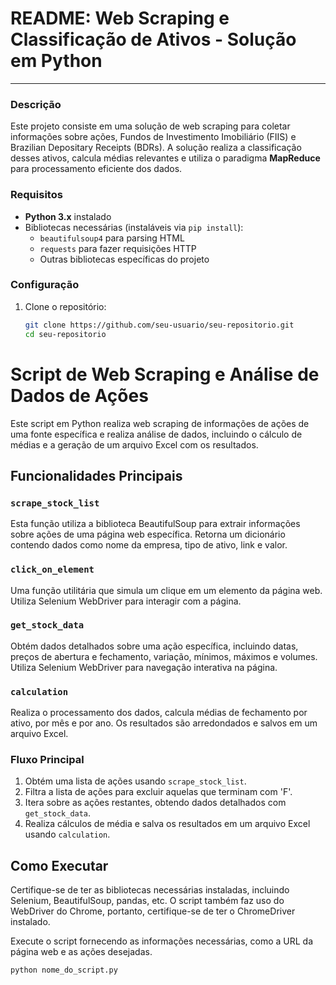 # README: Web Scraping e Classificação de Ativos - Solução em Python

---

### Descrição

Este projeto consiste em uma solução de web scraping para coletar informações sobre ações, Fundos de Investimento Imobiliário (FIIS) e Brazilian Depositary Receipts (BDRs). A solução realiza a classificação desses ativos, calcula médias relevantes e utiliza o paradigma **MapReduce** para processamento eficiente dos dados.

### Requisitos

- **Python 3.x** instalado
- Bibliotecas necessárias (instaláveis via `pip install`):
  - `beautifulsoup4` para parsing HTML
  - `requests` para fazer requisições HTTP
  - Outras bibliotecas específicas do projeto

### Configuração

1. Clone o repositório:

   ```bash
   git clone https://github.com/seu-usuario/seu-repositorio.git
   cd seu-repositorio
   ```
  
# Script de Web Scraping e Análise de Dados de Ações

Este script em Python realiza web scraping de informações de ações de uma fonte específica e realiza análise de dados, incluindo o cálculo de médias e a geração de um arquivo Excel com os resultados.

## Funcionalidades Principais

### `scrape_stock_list`

Esta função utiliza a biblioteca BeautifulSoup para extrair informações sobre ações de uma página web específica. Retorna um dicionário contendo dados como nome da empresa, tipo de ativo, link e valor.

### `click_on_element`

Uma função utilitária que simula um clique em um elemento da página web. Utiliza Selenium WebDriver para interagir com a página.

### `get_stock_data`

Obtém dados detalhados sobre uma ação específica, incluindo datas, preços de abertura e fechamento, variação, mínimos, máximos e volumes. Utiliza Selenium WebDriver para navegação interativa na página.

### `calculation`

Realiza o processamento dos dados, calcula médias de fechamento por ativo, por mês e por ano. Os resultados são arredondados e salvos em um arquivo Excel.

### Fluxo Principal

1. Obtém uma lista de ações usando `scrape_stock_list`.
2. Filtra a lista de ações para excluir aquelas que terminam com 'F'.
3. Itera sobre as ações restantes, obtendo dados detalhados com `get_stock_data`.
4. Realiza cálculos de média e salva os resultados em um arquivo Excel usando `calculation`.

## Como Executar

Certifique-se de ter as bibliotecas necessárias instaladas, incluindo Selenium, BeautifulSoup, pandas, etc. O script também faz uso do WebDriver do Chrome, portanto, certifique-se de ter o ChromeDriver instalado.

Execute o script fornecendo as informações necessárias, como a URL da página web e as ações desejadas.

```bash
python nome_do_script.py

